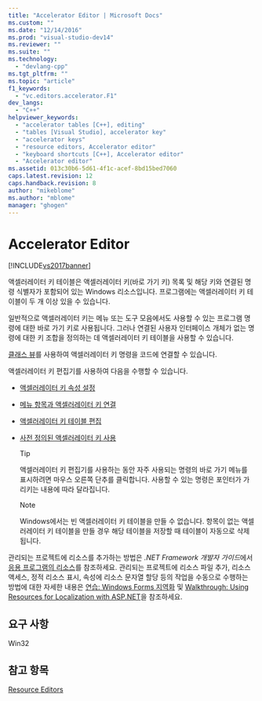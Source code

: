 ```yaml
---
title: "Accelerator Editor | Microsoft Docs"
ms.custom: ""
ms.date: "12/14/2016"
ms.prod: "visual-studio-dev14"
ms.reviewer: ""
ms.suite: ""
ms.technology: 
  - "devlang-cpp"
ms.tgt_pltfrm: ""
ms.topic: "article"
f1_keywords: 
  - "vc.editors.accelerator.F1"
dev_langs: 
  - "C++"
helpviewer_keywords: 
  - "accelerator tables [C++], editing"
  - "tables [Visual Studio], accelerator key"
  - "accelerator keys"
  - "resource editors, Accelerator editor"
  - "keyboard shortcuts [C++], Accelerator editor"
  - "Accelerator editor"
ms.assetid: 013c30b6-5d61-4f1c-acef-8bd15bed7060
caps.latest.revision: 12
caps.handback.revision: 8
author: "mikeblome"
ms.author: "mblome"
manager: "ghogen"
---
```

# Accelerator Editor
[!INCLUDE[vs2017banner](../assembler/inline/includes/vs2017banner.md)]

액셀러레이터 키 테이블은 액셀러레이터 키\(바로 가기 키\) 목록 및 해당 키와 연결된 명령 식별자가 포함되어 있는 Windows 리소스입니다. 프로그램에는 액셀러레이터 키 테이블이 두 개 이상 있을 수 있습니다.  
  
 일반적으로 액셀러레이터 키는 메뉴 또는 도구 모음에서도 사용할 수 있는 프로그램 명령에 대한 바로 가기 키로 사용됩니다. 그러나 연결된 사용자 인터페이스 개체가 없는 명령에 대한 키 조합을 정의하는 데 액셀러레이터 키 테이블을 사용할 수 있습니다.  
  
 [클래스 뷰](http://msdn.microsoft.com/ko-kr/8d7430a9-3e33-454c-a9e1-a85e3d2db925)를 사용하여 액셀러레이터 키 명령을 코드에 연결할 수 있습니다.  
  
 액셀러레이터 키 편집기를 사용하여 다음을 수행할 수 있습니다.  
  
-   [액셀러레이터 키 속성 설정](../windows/setting-accelerator-properties.md)  
  
-   [메뉴 항목과 액셀러레이터 키 연결](../windows/associating-an-accelerator-key-with-a-menu-item.md)  
  
-   [액셀러레이터 키 테이블 편집](../windows/editing-accelerator-tables.md)  
  
-   [사전 정의된 액셀러레이터 키 사용](../windows/predefined-accelerator-keys.md)  
  
    > [!TIP]
    >  액셀러레이터 키 편집기를 사용하는 동안 자주 사용되는 명령의 바로 가기 메뉴를 표시하려면 마우스 오른쪽 단추를 클릭합니다. 사용할 수 있는 명령은 포인터가 가리키는 내용에 따라 달라집니다.  
  
    > [!NOTE]
    >  Windows에서는 빈 액셀러레이터 키 테이블을 만들 수 없습니다. 항목이 없는 액셀러레이터 키 테이블을 만들 경우 해당 테이블을 저장할 때 테이블이 자동으로 삭제됩니다.  
  
 관리되는 프로젝트에 리소스를 추가하는 방법은 *.NET Framework 개발자 가이드*에서 [응용 프로그램의 리소스](../Topic/Resources%20in%20Desktop%20Apps.md)를 참조하세요. 관리되는 프로젝트에 리소스 파일 추가, 리소스 액세스, 정적 리소스 표시, 속성에 리소스 문자열 할당 등의 작업을 수동으로 수행하는 방법에 대한 자세한 내용은 [연습: Windows Forms 지역화](http://msdn.microsoft.com/ko-kr/9a96220d-a19b-4de0-9f48-01e5d82679e5) 및 [Walkthrough: Using Resources for Localization with ASP.NET](../Topic/Walkthrough:%20Using%20Resources%20for%20Localization%20with%20ASP.NET.md)을 참조하세요.  
  
## 요구 사항  
 Win32  
  
## 참고 항목  
 [Resource Editors](../mfc/resource-editors.md)